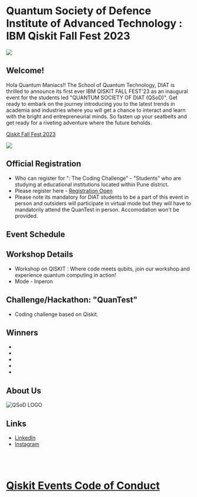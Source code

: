 # Quantum Society of Defence Institute of Advanced Technology : IBM Qiskit Fall Fest 2023

<img src="https://github.com/yuvrajsingh05121999/QSoD-Qiskit_Fall_Fest_2023/assets/95167383/4f4a8065-60d9-4753-8f7b-33d406a556fc">

## Welcome!
Hola Quantum Maniacs!!
The School of Quantum Technology, DIAT  is thrilled to announce its first ever IBM QISKIT FALL FEST'23 as an inaugural event for the students led "QUANTUM SOCIETY OF DIAT (QSoD)".
Get ready to embark on the journey introducing you to the latest trends in academia and industries where you will get a chance to interact and learn with the bright and entrepreneurial minds. So fasten up your seatbelts and get ready for a riveting adventure where the future beholds.

[Qiskit Fall Fest 2023](https://qiskit.org/events/fall-fest)

<img src="https://github.com/yuvrajsingh05121999/QSD-Qiskit_Fall_Fest_2023/assets/95167383/c4ea9311-6566-40b4-879e-0243e82cd4fc">

## Official Registration

- Who can register for ": The Coding Challenge" -  "Students" who are studying at educational institutions located within Pune district. 
- Please register here - [Registration Open](https://docs.google.com/forms/d/e/1FAIpQLSdyzfcr9fAzSZE-eq25WgrOn307v95YbezDhnhAZYaSpNKWdQ/viewform)
- Please note its mandatory for DIAT students to be a part of this event in person and outsiders will participate in virtual mode but they will have to mandatorily attend the QuanTest in person. Accomodation won't be provided.
  
## Event Schedule

## Workshop Details

- Workshop on QISKIT : Where code meets qubits, join our workshop and experience quantum computing in action!
- Mode - Inperon

## Challenge/Hackathon: "QuanTest"

- Coding challenge based on Qiskit.

## Winners

-
-
-
-
-

## About Us

![QSoD LOGO](https://github.com/yuvrajsingh05121999/QSoD-Qiskit_Fall_Fest_2023/assets/95167383/23cdb0f5-2239-43d6-9d0c-51417e0a9cb7)

## Links

- [LinkedIn](https://www.linkedin.com/events/ibmqiskitfallfest-237120783063017517056)
- [Instagram](https://www.instagram.com/qsod_diat?utm_source=qr&r=nametag )

<br><br>
# [Qiskit Events Code of Conduct](https://github.com/Qiskit/qiskit/blob/master/CODE_OF_CONDUCT.md)
